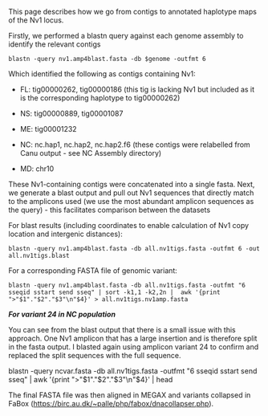 
This page describes how we go from contigs to annotated haplotype maps of the Nv1 locus.

Firstly, we performed a blastn query against each genome assembly to identify the relevant contigs

```
blastn -query nv1.amp4blast.fasta -db $genome -outfmt 6
```

Which identified the following as contigs containing Nv1:

- FL: tig00000262, tig00000186 (this tig is lacking Nv1 but included as it is the corresponding haplotype to tig00000262)

- NS: tig00000889, tig00001087

- ME: tig00001232

- NC: nc.hap1, nc.hap2, nc.hap2.f6 (these contigs were relabelled from Canu output - see NC Assembly directory)

- MD: chr10

These Nv1-containing contigs were concatenated into a single fasta. Next, we generate a blast output and pull out Nv1 sequences that directly match to the amplicons used (we use the most abundant amplicon sequences as the query) - this facilitates comparison between the datasets

For blast results (including coordinates to enable calculation of Nv1 copy location and intergenic distances):
```
blastn -query nv1.amp4blast.fasta -db all.nv1tigs.fasta -outfmt 6 -out all.nv1tigs.blast
```

For a corresponding FASTA file of genomic variant:
```
blastn -query nv1.amp4blast.fasta -db all.nv1tigs.fasta -outfmt "6 sseqid sstart send sseq" | sort -k1,1 -k2,2n |  awk '{print ">"$1"."$2"."$3"\n"$4}' > all.nv1tigs.nv1amp.fasta
```

***For variant 24 in NC population***

You can see from the blast output that there is a small issue with this approach. One Nv1 amplicon that has a large insertion and is therefore split in the fasta output. I blasted again using amplicon variant 24 to confirm and replaced the split sequences with the full sequence.

blastn -query ncvar.fasta -db all.nv1tigs.fasta -outfmt "6 sseqid sstart send sseq" |  awk '{print ">"$1"."$2"."$3"\n"$4}' | head


The final FASTA file was then aligned in MEGAX and variants collapsed in FaBox (https://birc.au.dk/~palle/php/fabox/dnacollapser.php). 


